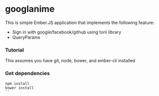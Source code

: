 # googlanime

This is simple Ember.JS application that implements the following feature:

- Sign in with google/facebook/github using torii library
- QueryParams

### Tutorial

This assumes you have git, node, bower, and ember-cli installed


### Get dependencies

```
npm install
bower install
``
